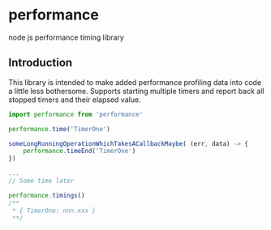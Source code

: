 # performance
node js performance timing library

## Introduction

This library is intended to make added performance profiling data into code a little less bothersome. Supports starting multiple timers and report back all stopped timers and their elapsed value.

```javascript
import performance from 'performance'

performance.time('TimerOne')

someLongRunningOperationWhichTakesACallbackMaybe( (err, data) -> {
    performance.timeEnd('TimerOne')
})

...
// Some time later

performance.timings()
/**
 * { TimerOne: nnn.xxx }
 **/

```
